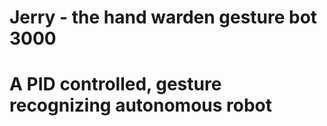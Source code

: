 # Jerry - the hand warden gesture bot 3000
# A PID controlled, gesture recognizing autonomous robot
